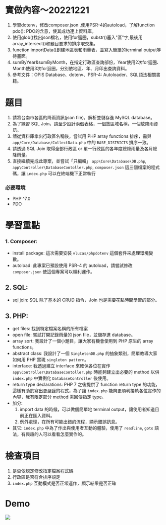 # 實做內容～20221221
1. 學習dotenv，修改composer.json ,使用PSR-4的autoload，了解function pdo(): PDO的含意，使其成功連上資料庫。
2. 使用glob()找出json檔名，使用for迴圈，substr()塞入"區"字,最後用array_intersect()和題目要求的排序取交集。
3. function importData()創建地區表和雨量表，並寫入簡單的terminal output等待畫面。
4. sumByYear&sumByMonth，在指定行政區查詢部份，Year使用2次for迴圈、Month使用3次for迴圈，分別依地區、年、月印出查詢資料。
5. 參考文件：OPIS Database、dotenv、PSR-4: Autoloader、SQL語法相關書籍。


# 題目
1. 請將台南市各區的降雨資訊(json file)，解析並儲存進 MySQL database。  
2. 為了練習 SQL Join，請至少設計兩個表格，一個放區域名稱，一個放降雨資訊。  
3. 請從資料庫拿出行政區名稱後，嘗試用 PHP array functions 排序，需與 `app/Core/Database/CollectData.php` 中的 `BASE_DISTRICTS` 排序一致。  
4. 請透過 SQL Join 取得全部行政區 or 單一行政區的各年度總降雨量及各月總降雨量。    
5. 直接繼續完成此專案，並嘗試「只編輯」 `app\Core\Database\DB.php`, `app\Controller\DatabaseContoller.php`, `composer.json` 這三個檔案的程式碼，讓 `index.php` 可以在終端機下正常執行  

### 必要環境
- PHP ^7.0
- PDO  
  
# 學習重點
### 1. Composer:  
- install package: 這次需要安裝 `vlucas/phpdotenv` 這個套件來處理環境變數。  
- autoload: 此專案已預設使用 PSR-4 的 autoload，請嘗試修改 `composer.json` 使這個專案可以順利運作。  
## 2. SQL:  
- sql join: SQL 除了基本的 CRUD 指令，Join 也是需要花點時間學習的部分。  
## 3. PHP:  
- get files: 找到特定檔案名稱的所有檔案
- open file: 嘗試打開記錄雨量的 json file，並儲存進 database。  
- array sort: 我設計了一個小題目，讓大家有機會使用到 PHP 原生的 array functions。  
- abstract class: 我設計了一個 `SingletonDB.php` 的抽象類別，簡單教導大家如何用 PHP 實現 `singleton pattern`。  
- interface: 我透過建立 interface 來確保各位在實作 `app\Controller\DatabaseContoller.php` 時能夠建立出必要的 method 以供 `index.php` 中實例化 `DatabaseController` 後使用。  
- return type declarations: PHP 7 之後提供了 function return type 的功能，這樣有助於寫出更嚴謹的程式，為了讓 `index.php` 能夠更順利接軌各位實作的內容，我有限定部分 method 需回傳指定 type。  
- 加分: 
  1. import data 的時候，可以做個簡單地 terminal output，讓使用者知道目前正在匯入資料。
  2. 例外處理，在所有可能出錯的流程，顯示錯誤訊息。
- 其它: `index.php` 中為了作出與使用者互動的體驗，使用了 `readline`, `goto` 語法，有興趣的人可以看看怎麼實作的。  
  
# 檢查項目
1. 是否依規定修改指定檔案程式碼  
2. 行政區是否符合排序規定  
3. `index.php` 互動模式是否正常運作，顯示結果是否正確  

# Demo
![](https://i.imgur.com/8OFz6HW.gif)
